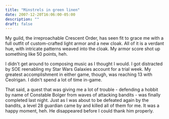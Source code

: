 ```yaml
---
title: "Minstrels in green linen"
date: 2007-12-20T16:06:00-05:00
description: ""
draft: false
---
```

My guild, the irreproachable Crescent Order, has seen fit to grace me
with a full outfit of custom-crafted light armor and a new cloak. All of
it is a verdant hue, with intricate patterns weaved into the cloak. My
armor score shot up something like 50 points, heh.

I didn't get around to composing music as I thought I would. I got
distracted by SOE reenabling my Star Wars Galaxies account for a trial
week. My greatest accomplishment in either game, though, was reaching 13
with Ceolrigan. I didn't spend a lot of time in-game.

That said, a quest that was giving me a lot of trouble - defending a
hobbit by name of Constable Bolger from waves of attacking bandits - was
finally completed last night. Just as I was about to be defeated again
by the bandits, a level 28 guardian came by and killed all of them for
me. It was a happy moment, heh. He disappeared before I could thank him
properly.